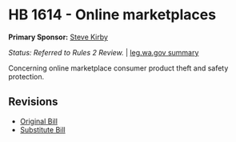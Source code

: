 # HB 1614 - Online marketplaces
**Primary Sponsor:** [Steve Kirby](/person/leg/steve.kirby.md)

*Status: Referred to Rules 2 Review.* | [leg.wa.gov summary](https://app.leg.wa.gov/billsummary?BillNumber=1614&Year=2021)

Concerning online marketplace consumer product theft and safety protection.

## Revisions
* [Original Bill](1/)
* [Substitute Bill](S/)